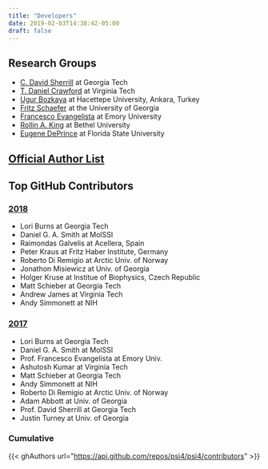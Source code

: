 ```yaml
---
title: "Developers"
date: 2019-02-03T14:38:42-05:00
draft: false
---
```


## Research Groups

* [C. David Sherrill](http://www.chemistry.gatech.edu/people/sherrill/david/) at Georgia Tech
* [T. Daniel Crawford](http://www.chem.vt.edu/general.php?page=dcrawford) at Virginia Tech
* [Ugur Bozkaya](http://www.researchgate.net/profile/Ugur_Bozkaya) at Hacettepe University, Ankara, Turkey
* [Fritz Schaefer](http://www.ccqc.uga.edu/people/member_page.php?id=6/) at the University of Georgia
* [Francesco Evangelista](http://chemistry.emory.edu/home/people/faculty/evangelista-francesco.html) at Emory University
* [Rollin A. King](http://cas.bethel.edu/dept/chemistry/faculty) at Bethel University
* [Eugene DePrince](http://www.chem.fsu.edu/bio-t.php?userID=1272) at Florida State University

## [Official Author List](https://github.com/psi4/psi4/blob/master/codemeta.json)

<script src="https://embed.github.com/view/geojson/psi4/psi4meta/master/psicode-dev-map/psi4-dev-map.geojson"></script>

## Top GitHub Contributors

### [2018](https://github.com/psi4/psi4/graphs/contributors?from=2018-01-01&to=2018-12-31&type=c)

* Lori Burns at Georgia Tech
* Daniel G. A. Smith at MolSSI
* Raimondas Galvelis at Acellera, Spain
* Peter Kraus at Fritz Haber Institute, Germany
* Roberto Di Remigio at Arctic Univ. of Norway
* Jonathon Misiewicz at Univ. of Georgia
* Holger Kruse at Institue of Biophysics, Czech Republic
* Matt Schieber at Georgia Tech
* Andrew James at Virginia Tech
* Andy Simmonett at NIH

### [2017](https://github.com/psi4/psi4/graphs/contributors?from=2017-01-01&to=2017-12-31&type=c)

* Lori Burns at Georgia Tech
* Daniel G. A. Smith at MolSSI
* Prof. Francesco Evangelista at Emory Univ.
* Ashutosh Kumar at Virginia Tech
* Matt Schieber at Georgia Tech
* Andy Simmonett at NIH
* Roberto Di Remigio at Arctic Univ. of Norway
* Adam Abbott at Univ. of Georgia
* Prof. David Sherrill at Georgia Tech
* Justin Turney at Univ. of Georgia

### Cumulative

{{< ghAuthors url="https://api.github.com/repos/psi4/psi4/contributors" >}}

